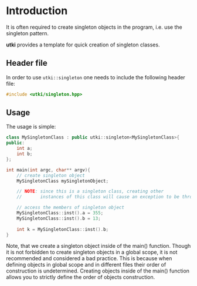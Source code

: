 # Introduction

It is often required to create singleton objects in the program, i.e. use the singleton pattern.

**utki** provides a template for quick creation of singleton classes.



## Header file
In order to use `utki::singleton` one needs to include the following header file:
```cpp
#include <utki/singleton.hpp>
```

## Usage
The usage is simple:
```cpp
class MySingletonClass : public utki::singleton<MySingletonClass>{
public:
    int a;
    int b;
};

int main(int argc, char** argv){
    // create singleton object
    MySingletonClass mySingletonObject;

    // NOTE: since this is a singleton class, creating other
    //       instances of this class will cause an exception to be thrown.

    // access the members of singleton object
    MySingletonClass::inst().a = 355;
    MySingletonClass::inst().b = 13;
    
    int k = MySingletonClass::inst().b;
}
```

Note, that we create a singleton object inside of the main() function. Though it is not forbidden to create singleton objects in a global scope, it is not recommended and considered a bad practice. This is because when defining objects in global scope and in different files their order of construction is undetermined. Creating objects inside of the main() function allows you to strictly define the order of objects construction.

